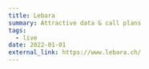 ```yaml
---
title: Lebara
summary: Attractive data & call plans
tags:
  - live
date: 2022-01-01
external_link: https://www.lebara.ch/
---
```

